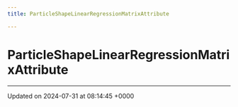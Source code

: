 ```yaml
---
title: ParticleShapeLinearRegressionMatrixAttribute

---
```


# ParticleShapeLinearRegressionMatrixAttribute





-------------------------------

Updated on 2024-07-31 at 08:14:45 +0000